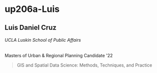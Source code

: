 # up206a-Luis
## Luis Daniel Cruz
###### UCLA Luskin School of Public Affairs
Masters of Urban & Regional Planning Candidate '22
>GIS and Spatial Data Science:
>Methods, Techniques, and Practice 
